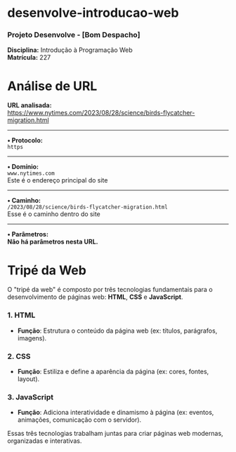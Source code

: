 # desenvolve-introducao-web

### Projeto Desenvolve - [Bom Despacho]

**Disciplina:** Introdução à Programação Web  
**Matrícula:** 227

  # Análise de URL

**URL analisada:**  
https://www.nytimes.com/2023/08/28/science/birds-flycatcher-migration.html

---

**• Protocolo:**  
`https`  


---

**• Domínio:**  
`www.nytimes.com`  
Este é o endereço principal do site 

---

**• Caminho:**  
`/2023/08/28/science/birds-flycatcher-migration.html`  
Esse é o caminho dentro do site

---

**• Parâmetros:**  
**Não há parâmetros nesta URL.**  

# Tripé da Web

O "tripé da web" é composto por três tecnologias fundamentais para o desenvolvimento de páginas web: **HTML**, **CSS** e **JavaScript**.

### 1. HTML
- **Função**: Estrutura o conteúdo da página web (ex: títulos, parágrafos, imagens).
  
### 2. CSS
- **Função**: Estiliza e define a aparência da página (ex: cores, fontes, layout).

### 3. JavaScript
- **Função**: Adiciona interatividade e dinamismo à página (ex: eventos, animações, comunicação com o servidor).

Essas três tecnologias trabalham juntas para criar páginas web modernas, organizadas e interativas.

